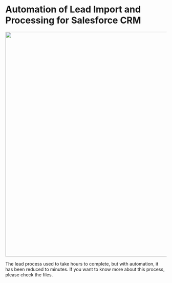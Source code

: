 # Automation of Lead Import and Processing for Salesforce CRM

<div align="center">
<img src="https://github.com/CamilaDeAlm/Automation-of-Lead-Import-and-Processing-for-Salesforce-CRM/assets/121510557/8de5dd5b-3928-4fe4-93fc-ac6b64eb2843" width="700px" />
</div>

The lead process used to take hours to complete, but with automation, it has been reduced to minutes. If you want to know more about this process, please check the files.
